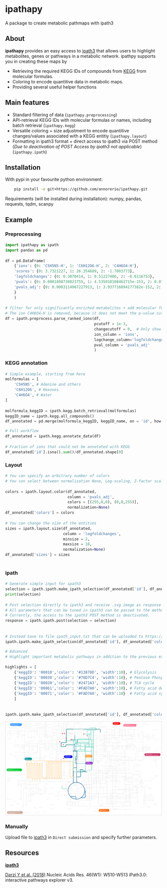 # ipathapy
A package to create metabolic pathmaps with ipath3

## About

**ipathapy** provides an easy access to [ipath3](https://pathways.embl.de/) that allows users to highlight metabolites, genes or pathways in a metabolic network. 
ipathpy supports you in creating these maps by 

- Retrieving the required KEGG IDs of compounds from [KEGG](https://www.kegg.jp/) from molecular formulas. 
- Coloring to encode quantitive data in metabolic maps.  
- Providing several useful helper functions



## Main features 

- Standard filtering of data (`ipathapy.preprocessing`)
- API-retrieval KEGG IDs with molecular formulas or names, including batch retrieval (`ipathapy.kegg`)
- Versatile coloring + size adjustment to encode quantitive changes/values associated with a KEGG entitiy (`ipathapy.layout`)
- Formatting in ipath3 format + direct access to ipath3 via POST method (*Due to deactivation of POST Access by ipath3 not applicable*) (`ipathapy.ipath`)

## Installation 

With pypi in your favourite python environment: 

```bash 
    pip install -e git+https://github.com/annorerio/ipathapy.git
```

Requirements (will be installed during installation): numpy, pandas, requests, tqdm, scanpy

## Example 

### Preprocessing 
```python
import ipathapy as ipath
import pandas as pd 

df = pd.DataFrame(
    {'ions': {0: 'C5H5N5-H', 1: 'C6H12O6-H', 2: 'C4H6O4-H'},
    'scores': {0: 3.7321227, 1: 26.354689, 2: -1.7803773},
    'logfoldchanges': {0: 0.3070414, 1: 0.51227486, 2: -6.6116753},
    'pvals': {0: 0.0001898730023755, 1: 4.535010108462715e-153, 2: 0.075014248841717},
    'pvals_adj': {0: 0.0003114967227913, 1: 3.937716094177382e-152, 2: 0.1019277579681346}
    }
    )

# filter for only significantly enriched metabolites + add molecular formula
# The ion C4H6O4-H is removed, because it does not meet the p-value cutoff criteria 
df = ipath.preprocess.parse_ranked_ions(df, 
                                        pcutoff = 1e-3,
                                        changecutoff = 0,  # Only show enriched metabolites 
                                        ion_column = 'ions',
                                        logchange_column='logfoldchanges', 
                                        pval_column = 'pvals_adj'
                                        )

```
 
### KEGG annotation 

```python
# Simple example, starting from here
molformulas = [
    'C5H5N5', # Adenine and others 
    'C6H12O6', # Hexoses
    'C4H6O4', # Water 
]

molformula_keggID = ipath.kegg.batch_retrieval(molformulas)
keggID_name = ipath.kegg.all_compounds()
df_annotated = pd.merge(molformula_keggID, keggID_name, on = 'id', how = 'left')
```

```python
# Full workflow
df_annotated = ipath.kegg.annotate_data(df)

# Fraction of ions that could not be annotated with KEGG 
df_annotated['id'].isna().sum()/df_annotated.shape[0]
```

### Layout 
```python
# You can specify an arbitrary number of colors 
# You can select between normalization None, Log-scaling, Z-factor scaling and Rank scaling

colors = ipath.layout.color(df_annotated, 
                            column = 'pvals_adj', 
                            colors = [(255,0,0), (0,0,255)], 
                            normalization=None)
df_annotated['colors'] = colors 

# You can change the size of the entities
sizes = ipath.layout.size(df_annotated, 
                          column = 'logfoldchanges',
                          minsize = 2, 
                          maxsize = 10, 
                          normalization=None)
df_annotated['sizes'] = sizes
 
```

### ipath

```python 
# Generate simple input for ipath3
selection = ipath.ipath.make_ipath_selection(df_annotated['id'], df_annotated['colors'])
print(selection)

# Post selection directly to ipath3 and receive .svg image as response 
# All parameters that can be tuned in ipath3 can be passed to the method 
# Currently, the access to the ipath3 POST method is deactivated. 
response = ipath.ipath.post(selection = selection)


# Instead Save to file ipath_input.txt that can be uploaded to https://pathways.embl.de/tools.cgi
ipath.ipath.make_ipath_selection(df_annotated['id'], df_annotated['colors'], save = 'ipath_input.txt')

```

```python 
# Advanced
# Highlight important metabolic pathways in addition to the previous example and color them individually 

highlights = [
    {'keggID': '00010','color': '#13878D', 'width':10}, # Glycolysis
    {'keggID': '00030','color': '#76D7C4', 'width':10}, # Pentose Phosphate Pathway
    {'keggID': '00020','color': '#2471A3', 'width':10}, # TCA cycle 
    {'keggID': '00061','color': '#FAD7A0', 'width':10}, # Fatty acid degradation
    {'keggID': '00071','color': '#FAD7A0', 'width':10}  # Fatty acid synthesis
    ]


ipath.ipath.make_ipath_selection(df_annotated['id'], df_annotated['colors'], save = 'ipath_input.txt', highlight = highlights)


```
![Image](example-map.png) 



### Manually 

Upload file to [ipath3](https://pathways.embl.de/tools.cgi) in `Direct submission` and specify further parameters. 

## Resources 

**[ipath3](https://pathways.embl.de/)**

[Darzi Y et al. (2018)](https://doi.org/10.1093/nar/gky299) Nucleic Acids Res. 46(W1): W510-W513 iPath3.0: interactive pathways explorer v3. 



